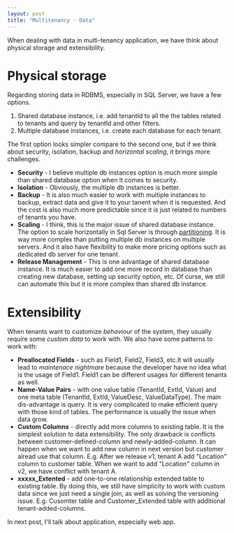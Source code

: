 ```yaml
---
layout: post
title: "Multitenancy - Data"
---
```


When dealing with data in multi-tenancy application, we have think about physical storage and extensibility.

# Physical storage

Regarding storing data in RDBMS, especially in SQL Server, we have a few options.

1. Shared database instance, i.e. add tenantId to all the the tables related to tenants and query by tenantId and other filters.
2. Multiple database instances, i.e. create each database for each tenant.

The first option looks simpler compare to the second one, but if we think about security, isolation, backup and _horizontal scaling_, it brings more challenges.

 - **Security** - I believe multiple db instances option is much more simple than shared database option when it comes to security.
 - **Isolation** - Obviously, the multiple db instances is better.
 - **Backup** - It is also much easier to work with multiple instances to backup, extract data and give it to your tanent when it is requested. And the cost is also much more predictable since it is just related to numbers of tenants you have.
 - **Scaling** - I think, this is the major issue of shared database instance. The option to scale horizontally in Sql Server is through [partitioning][]. It is way more complex than putting multiple db instances on multiple servers. And it also have flexibility to make more pricing options such as dedicated db server for one tenant.
 - **Release Management** - This is one advantage of shared database instance. It is much easier to add one more record in database than creating new database, setting up security option, etc. Of curse, we still can automate this but it is more complex than shared db instance.
 
# Extensibility

When tenants want to customize _behaviour_ of the system, they usually require some _custom data_ to work with. We also have some patterns to work with:

 - **Preallocated Fields** - such as Field1, Field2, Field3, etc.It will usually lead to _maintenace nightmare_ because the developer have no idea what is the usage of Field1. Field1 can be different usages for different tenants as well.
 - **Name-Value Pairs** - with one value table (TenantId, ExtId, Value) and one meta table (TenantId, ExtId, ValueDesc, ValueDataType). The main dis-advantage is query. It is very complicated to make efficient query with those kind of tables. The performance is usually the issue when data grow.
 - **Custom Columns** - directly add more columns to existing table. It is the simplest solution to data extensibility. The only drawback is conflicts between customer-defined-column and newly-added-column. It can happen when we want to add new column in next version but customer alread use that column. E.g. After we release v1, tenant A add "Location" column to customer table. When we want to add "Location" column in v2, we have conflict with tenant A.
 - **xxxxx_Extented** - add one-to-one relationship extended table to existing table. By doing this, we still have simplicity to work with custom data since we just need a single join, as well as solving the versioning issue. E.g. Cusomter table and Customer_Extended table with additional tenant-added-columns.
 
In next post, I'll talk about application, especially web app.

[partitioning]: http://technet.microsoft.com/en-us/library/ms188232(v=sql.105).aspx
